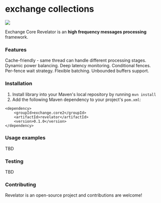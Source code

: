 # exchange collections
[![][license img]][license]

Exchange Core Revelator is an **high frequency messages processing** framework. 


### Features

Cache-friendly - same thread can handle different processing stages.
Dynamic power balancing.
Deep latency monitoring.
Conditional fences.
Per-fence wait strategy.
Flexible batching.
Unbounded buffers support.

### Installation
1. Install library into your Maven's local repository by running `mvn install`
2. Add the following Maven dependency to your project's `pom.xml`:
```
<dependency>
    <groupId>exchange.core2</groupId>
    <artifactId>revelator</artifactId>
    <version>0.1.0</version>
</dependency>
```

### Usage examples

TBD

### Testing

TBD

### Contributing
Revelator is an open-source project and contributions are welcome!

[license]:LICENSE
[license img]:https://img.shields.io/badge/License-Apache%202-blue.svg
